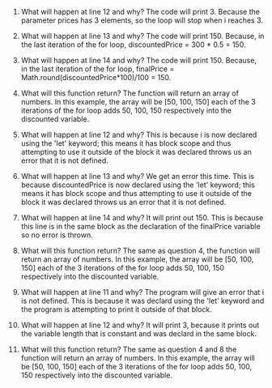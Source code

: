 1. What will happen at line 12 and why? The code will print 3. Because the parameter prices has 3 elements, so the loop will stop when i reaches 3.

2. What will happen at line 13 and why? The code will print 150. Because, in the last iteration of the for loop, discountedPrice = 300 * 0.5 = 150.  

3. What will happen at line 14 and why? The code will print 150. Because, in the last iteration of the for loop, finalPrice = Math.round(discountedPrice*100)/100 = 150. 

4.  What will this function return? The function will return an array of numbers. In this example, the array will be [50, 100, 150] each of the 3 iterations of the for loop adds 50, 100, 150 respectively into the discounted variable. 

5. What will happen at line 12 and why? This is because i is now declared using the 'let' keyword; this means it has block scope and thus attempting to use it outside of the block it was declared throws us an error that it is not defined.

6. What will happen at line 13 and why? We get an error this time. This is because discountedPrice is now declared using the 'let' keyword; this means it has block scope and thus attempting to use it outside of the block it was declared throws us an error that it is not defined.

7. What will happen at line 14 and why? It will print out 150. This is because this line is in the same block as the declaration of the finalPrice variable so no error is thrown.

8. What will this function return? The same as question 4, the function will return an array of numbers. In this example, the array will be [50, 100, 150] each of the 3 iterations of the for loop adds 50, 100, 150 respectively into the discounted variable. 

9. What will happen at line 11 and why? The program will give an error that i is not defined. This is because it was declard using the 'let' keyword and the program is attempting to print it outside of that block.

10. What will happen at line 12 and why? It will print 3, because it prints out the variable length that is constant and was declard in the same block.  

11. What will this function return? The same as question 4 and 8 the function will return an array of numbers. In this example, the array will be [50, 100, 150] each of the 3 iterations of the for loop adds 50, 100, 150 respectively into the discounted variable. 

